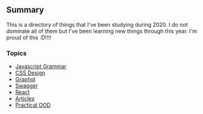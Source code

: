 ## Summary
This is a directory of things that I've been studying during 2020. I do not dominate all of them but I've been learning new things through this year.
I'm proud of this :D!!!!

### Topics
- [Javascript Grammar](js-grammar/README.MD)
- [CSS Design](css-design/README.MD)
- [Graphql]()
- [Swagger](swagger/README.MD)
- [React](react/README.MD)
- [Articles](articles/README.MD)
- [Practical OOD](practical-ood/README.MD)
